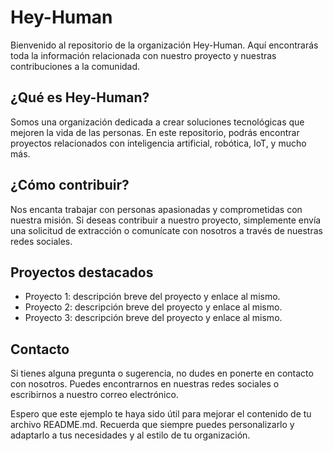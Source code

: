 
# Hey-Human
Bienvenido al repositorio de la organización Hey-Human. Aquí encontrarás toda la información relacionada con nuestro proyecto y nuestras contribuciones a la comunidad.

## ¿Qué es Hey-Human?
Somos una organización dedicada a crear soluciones tecnológicas que mejoren la vida de las personas. En este repositorio, podrás encontrar proyectos relacionados con inteligencia artificial, robótica, IoT, y mucho más.

## ¿Cómo contribuir?
Nos encanta trabajar con personas apasionadas y comprometidas con nuestra misión. Si deseas contribuir a nuestro proyecto, simplemente envía una solicitud de extracción o comunícate con nosotros a través de nuestras redes sociales.

## Proyectos destacados
- Proyecto 1: descripción breve del proyecto y enlace al mismo.
- Proyecto 2: descripción breve del proyecto y enlace al mismo.
- Proyecto 3: descripción breve del proyecto y enlace al mismo.

## Contacto
Si tienes alguna pregunta o sugerencia, no dudes en ponerte en contacto con nosotros. Puedes encontrarnos en nuestras redes sociales o escribirnos a nuestro correo electrónico.

Espero que este ejemplo te haya sido útil para mejorar el contenido de tu archivo README.md. Recuerda que siempre puedes personalizarlo y adaptarlo a tus necesidades y al estilo de tu organización.
